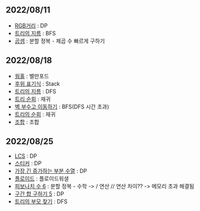## 2022/08/11

- [RGB거리](boj1149.py) : DP
- [트리의 지름](boj1167.py) : BFS
- [곱셈](boj1629.py) : 분할 정복 - 제곱 수 빠르게 구하기
  
## 2022/08/18
- [웜홀](boj1865.py) : 벨만포드
- [후위 표기식](boj1918.py) : Stack
- [트리의 지름](boj1967.py) : DFS
- [트리 순회](boj1991.py) : 재귀
- [벽 부수고 이동하기](boj2206.py) : BFS(DFS 시간 초과)
- [트리의 순회](boj2263.py) : 재귀
- [조합](boj2407.py) : 조합

## 2022/08/25
- [LCS](boj9251.py) : DP
- [스티커](boj9465.py) : DP
- [가장 긴 증가하는 부분 수열](boj11053.py) : DP
- [플로이드](boj11404.py) : 플로이드워셜
- [피보나치 수 6](boj11444.py) : 분할 정복 - 수학 ->  / 연산 // 연산 차이?? -> 메모리 초과 해결됨
- [구간 합 구하기 5](boj11660.py) : DP
- [트리의 부모 찾기](boj11725.py) : DFS